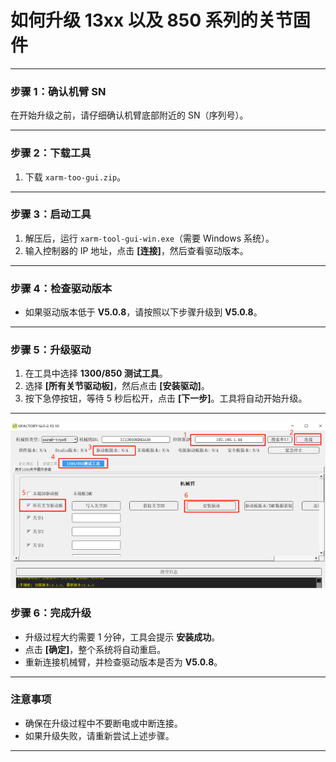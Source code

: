 # 如何升级 13xx 以及 850 系列的关节固件

---

### **步骤 1：确认机臂 SN**
在开始升级之前，请仔细确认机臂底部附近的 SN（序列号）。

---

### **步骤 2：下载工具**
1. 下载 `xarm-too-gui.zip`。

---

### **步骤 3：启动工具**
1. 解压后，运行 `xarm-tool-gui-win.exe`（需要 Windows 系统）。
2. 输入控制器的 IP 地址，点击 **[连接]**，然后查看驱动版本。


---

### **步骤 4：检查驱动版本**
- 如果驱动版本低于 **V5.0.8**，请按照以下步骤升级到 **V5.0.8**。

---

### **步骤 5：升级驱动**
1. 在工具中选择 **1300/850 测试工具**。
2. 选择 **[所有关节驱动板]**，然后点击 **[安装驱动]**。
3. 按下急停按钮，等待 5 秒后松开，点击 **[下一步]**。工具将自动开始升级。

---
![](../assets/img77.png)

### **步骤 6：完成升级**
- 升级过程大约需要 1 分钟，工具会提示 **安装成功**。
- 点击 **[确定]**，整个系统将自动重启。
- 重新连接机械臂，并检查驱动版本是否为 **V5.0.8**。

---

### **注意事项**
- 确保在升级过程中不要断电或中断连接。
- 如果升级失败，请重新尝试上述步骤。

---

